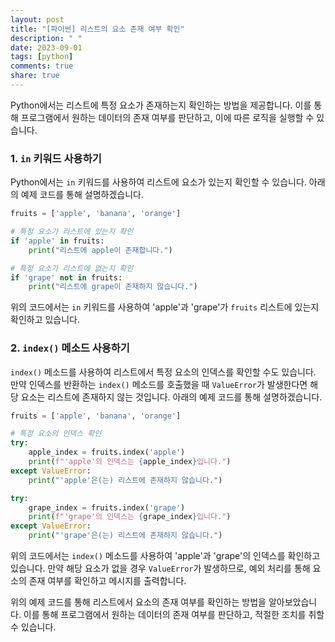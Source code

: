 ```yaml
---
layout: post
title: "[파이썬] 리스트의 요소 존재 여부 확인"
description: " "
date: 2023-09-01
tags: [python]
comments: true
share: true
---
```


Python에서는 리스트에 특정 요소가 존재하는지 확인하는 방법을 제공합니다. 이를 통해 프로그램에서 원하는 데이터의 존재 여부를 판단하고, 이에 따른 로직을 실행할 수 있습니다.

### 1. `in` 키워드 사용하기

Python에서는 `in` 키워드를 사용하여 리스트에 요소가 있는지 확인할 수 있습니다. 아래의 예제 코드를 통해 설명하겠습니다.

```python
fruits = ['apple', 'banana', 'orange']

# 특정 요소가 리스트에 있는지 확인
if 'apple' in fruits:
    print("리스트에 apple이 존재합니다.")

# 특정 요소가 리스트에 없는지 확인
if 'grape' not in fruits:
    print("리스트에 grape이 존재하지 않습니다.")
```

위의 코드에서는 `in` 키워드를 사용하여 'apple'과 'grape'가 `fruits` 리스트에 있는지 확인하고 있습니다.

### 2. `index()` 메소드 사용하기

`index()` 메소드를 사용하여 리스트에서 특정 요소의 인덱스를 확인할 수도 있습니다. 만약 인덱스를 반환하는 `index()` 메소드를 호출했을 때 `ValueError`가 발생한다면 해당 요소는 리스트에 존재하지 않는 것입니다. 아래의 예제 코드를 통해 설명하겠습니다.

```python
fruits = ['apple', 'banana', 'orange']

# 특정 요소의 인덱스 확인
try:
    apple_index = fruits.index('apple')
    print(f"'apple'의 인덱스는 {apple_index}입니다.")
except ValueError:
    print("'apple'은(는) 리스트에 존재하지 않습니다.")

try:
    grape_index = fruits.index('grape')
    print(f"'grape'의 인덱스는 {grape_index}입니다.")
except ValueError:
    print("'grape'은(는) 리스트에 존재하지 않습니다.")
```

위의 코드에서는 `index()` 메소드를 사용하여 'apple'과 'grape'의 인덱스를 확인하고 있습니다. 만약 해당 요소가 없을 경우 `ValueError`가 발생하므로, 예외 처리를 통해 요소의 존재 여부를 확인하고 메시지를 출력합니다.

위의 예제 코드를 통해 리스트에서 요소의 존재 여부를 확인하는 방법을 알아보았습니다. 이를 통해 프로그램에서 원하는 데이터의 존재 여부를 판단하고, 적절한 조치를 취할 수 있습니다.